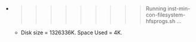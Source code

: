 * >>>>>>>>> Running inst-min-con-filesystem-hfsprogs.sh ...
  * Disk size = 1326336K. Space Used = 4K.
